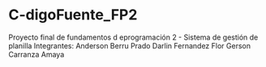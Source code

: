 # C-digoFuente_FP2
Proyecto final de fundamentos d eprogramación 2 - Sistema de gestión de planilla
Integrantes:
Anderson Berru Prado
Darlin Fernandez Flor
Gerson Carranza Amaya
